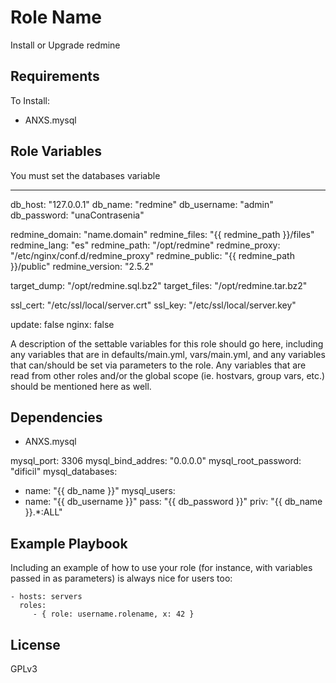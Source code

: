 Role Name
=========

Install or Upgrade redmine

Requirements
------------

To Install:
- ANXS.mysql

Role Variables
--------------


You must set the databases variable

---
db_host: "127.0.0.1"
db_name: "redmine"
db_username: "admin"
db_password: "unaContrasenia"



redmine_domain: "name.domain"
redmine_files: "{{ redmine_path }}/files"
redmine_lang: "es"
redmine_path: "/opt/redmine"
redmine_proxy: "/etc/nginx/conf.d/redmine_proxy"
redmine_public: "{{ redmine_path }}/public"
redmine_version: "2.5.2"

target_dump: "/opt/redmine.sql.bz2"
target_files: "/opt/redmine.tar.bz2"

ssl_cert: "/etc/ssl/local/server.crt"
ssl_key: "/etc/ssl/local/server.key"


update: false
nginx: false


A description of the settable variables for this role should go here, including any variables that are in defaults/main.yml, vars/main.yml, and any variables that can/should be set via parameters to the role. Any variables that are read from other roles and/or the global scope (ie. hostvars, group vars, etc.) should be mentioned here as well.

Dependencies
------------

- ANXS.mysql

mysql_port: 3306
mysql_bind_addres: "0.0.0.0"
mysql_root_password: "dificil"
mysql_databases:
 - name: "{{ db_name }}"
mysql_users:
 - name: "{{ db_username }}"
   pass: "{{ db_password }}"
   priv: "{{ db_name }}.*:ALL"


Example Playbook
----------------

Including an example of how to use your role (for instance, with variables passed in as parameters) is always nice for users too:

    - hosts: servers
      roles:
         - { role: username.rolename, x: 42 }

License
-------

GPLv3
